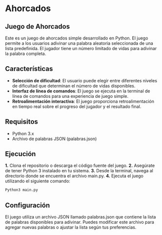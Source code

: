# Ahorcados

## Juego de Ahorcados
Este es un juego de ahorcados simple desarrollado en Python. El juego permite a los usuarios adivinar una palabra aleatoria seleccionada de una lista predefinida. El jugador tiene un número limitado de vidas para adivinar la palabra completa.

## Características
- **Selección de dificultad**: El usuario puede elegir entre diferentes niveles de dificultad que determinan el número de vidas disponibles.
- **Interfaz de línea de comandos**: El juego se ejecuta en la terminal de línea de comandos para una experiencia de juego simple.
- **Retroalimentación interactiva**: El juego proporciona retroalimentación en tiempo real sobre el progreso del jugador y el resultado final.
## Requisitos
- Python 3.x
- Archivo de palabras JSON (palabras.json)
## Ejecución
**1.** Clona el repositorio o descarga el código fuente del juego.
**2.** Asegúrate de tener Python 3 instalado en tu sistema.
**3.** Desde la terminal, navega al directorio donde se encuentra el archivo main.py.
**4.** Ejecuta el juego utilizando el siguiente comando:
```bash
Python3 main.py
```

## Configuración
El juego utiliza un archivo JSON llamado palabras.json que contiene la lista de palabras disponibles para adivinar. Puedes modificar este archivo para agregar nuevas palabras o ajustar la lista según tus preferencias.

